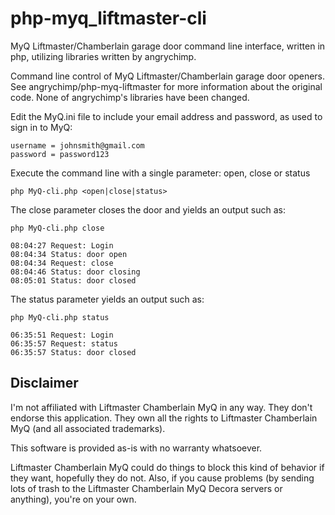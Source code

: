 # php-myq_liftmaster-cli
MyQ Liftmaster/Chamberlain garage door command line interface, written in php, utilizing libraries written by angrychimp.

Command line control of MyQ Liftmaster/Chamberlain garage door openers.
See angrychimp/php-myq-liftmaster for more information about the original code.  None of angrychimp's libraries have been changed.

Edit the MyQ.ini file to include your email address and password, as used to sign in to MyQ:
```
username = johnsmith@gmail.com
password = password123
```
Execute the command line with a single parameter:  open, close or status
```
php MyQ-cli.php <open|close|status> 
```
The close parameter closes the door and yields an output such as:
```
php MyQ-cli.php close 

08:04:27 Request: Login
08:04:34 Status: door open
08:04:34 Request: close
08:04:46 Status: door closing
08:05:01 Status: door closed
```
The status parameter yields an output such as:
```
php MyQ-cli.php status 

06:35:51 Request: Login
06:35:57 Request: status
06:35:57 Status: door closed
```
Disclaimer
----------
I'm not affiliated with Liftmaster Chamberlain MyQ in any way. They don't endorse this application. They own all the rights to Liftmaster Chamberlain MyQ (and all associated trademarks). 

This software is provided as-is with no warranty whatsoever. 

Liftmaster Chamberlain MyQ could do things to block this kind of behavior if they want, hopefully they do not. Also, if you cause problems (by sending lots of trash to the Liftmaster Chamberlain MyQ Decora servers or anything), you're on your own.

